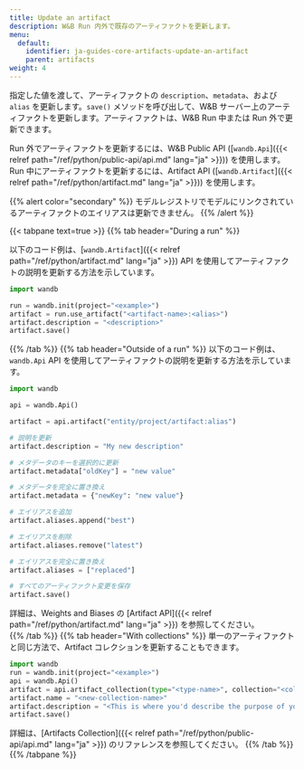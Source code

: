 ```yaml
---
title: Update an artifact
description: W&B Run 内外で既存のアーティファクトを更新します。
menu:
  default:
    identifier: ja-guides-core-artifacts-update-an-artifact
    parent: artifacts
weight: 4
---
```


指定した値を渡して、アーティファクトの `description`、`metadata`、および `alias` を更新します。`save()` メソッドを呼び出して、W&B サーバー上のアーティファクトを更新します。アーティファクトは、W&B Run 中または Run 外で更新できます。

Run 外でアーティファクトを更新するには、W&B Public API ([`wandb.Api`]({{< relref path="/ref/python/public-api/api.md" lang="ja" >}})) を使用します。Run 中にアーティファクトを更新するには、Artifact API ([`wandb.Artifact`]({{< relref path="/ref/python/artifact.md" lang="ja" >}})) を使用します。

{{% alert color="secondary" %}}
モデルレジストリでモデルにリンクされているアーティファクトのエイリアスは更新できません。
{{% /alert %}}

{{< tabpane text=true >}}
  {{% tab header="During a run" %}}

以下のコード例は、[`wandb.Artifact`]({{< relref path="/ref/python/artifact.md" lang="ja" >}}) API を使用してアーティファクトの説明を更新する方法を示しています。

```python
import wandb

run = wandb.init(project="<example>")
artifact = run.use_artifact("<artifact-name>:<alias>")
artifact.description = "<description>"
artifact.save()
```  
  {{% /tab %}}
  {{% tab header="Outside of a run" %}}
以下のコード例は、`wandb.Api` API を使用してアーティファクトの説明を更新する方法を示しています。

```python
import wandb

api = wandb.Api()

artifact = api.artifact("entity/project/artifact:alias")

# 説明を更新
artifact.description = "My new description"

# メタデータのキーを選択的に更新
artifact.metadata["oldKey"] = "new value"

# メタデータを完全に置き換え
artifact.metadata = {"newKey": "new value"}

# エイリアスを追加
artifact.aliases.append("best")

# エイリアスを削除
artifact.aliases.remove("latest")

# エイリアスを完全に置き換え
artifact.aliases = ["replaced"]

# すべてのアーティファクト変更を保存
artifact.save()
```

詳細は、Weights and Biases の [Artifact API]({{< relref path="/ref/python/artifact.md" lang="ja" >}}) を参照してください。  
  {{% /tab %}}
  {{% tab header="With collections" %}}
単一のアーティファクトと同じ方法で、Artifact コレクションを更新することもできます。

```python
import wandb
run = wandb.init(project="<example>")
api = wandb.Api()
artifact = api.artifact_collection(type="<type-name>", collection="<collection-name>")
artifact.name = "<new-collection-name>"
artifact.description = "<This is where you'd describe the purpose of your collection.>"
artifact.save()
```
詳細は、[Artifacts Collection]({{< relref path="/ref/python/public-api/api.md" lang="ja" >}}) のリファレンスを参照してください。
  {{% /tab %}}
{{% /tabpane %}}